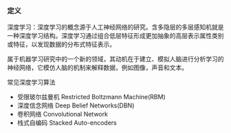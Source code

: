 ### 定义

深度学习：深度学习的概念源于人工神经网络的研究。含多隐层的多层感知机就是一种深度学习结构。深度学习通过组合低层特征形成更加抽象的高层表示属性类别或特征，以发现数据的分布式特征表示。

属于机器学习研究中的一个新的领域，其动机在于建立、模拟人脑进行分析学习的神经网络，它模仿人脑的机制来解释数据，例如图像，声音和文本。





常见深度学习算法

* 受限玻尔兹曼机 Restricted Boltzmann Machine(RBM)
* 深度信念网络 Deep Belief Networks(DBN)
* 卷积网络 Convolutional Network
* 栈式自编码 Stacked Auto-encoders



